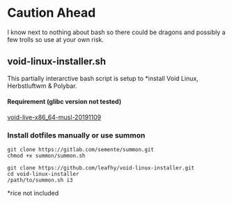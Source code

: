 # **Caution Ahead**
I know next to nothing about bash so there could be dragons and possibly a few trolls so use at your own risk.

## void-linux-installer.sh
This partially interarctive bash script is setup to *install Void Linux, Herbstluftwm & Polybar.

#### Requirement (glibc version not tested)
[void-live-x86_64-musl-20191109](https://alpha.de.repo.voidlinux.org/live/current/void-live-x86_64-musl-20191109.iso)

### Install dotfiles manually or use summon
```
git clone https://gitlab.com/semente/summon.git
chmod +x summon/summon.sh
```
```
git clone https://github.com/leafhy/void-linux-installer.git
cd void-linux-installer
/path/to/summon.sh i3
```



\*rice not included
